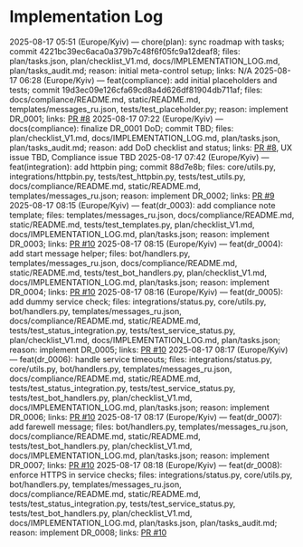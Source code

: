 # Implementation Log

2025-08-17 05:51 (Europe/Kyiv) — chore(plan): sync roadmap with tasks; commit 4221bc39ec6aca0a379b7c48f6f05fc9a12deaf8; files: plan/tasks.json, plan/checklist_V1.md, docs/IMPLEMENTATION_LOG.md, plan/tasks_audit.md; reason: initial meta-control setup; links: N/A
2025-08-17 06:28 (Europe/Kyiv) — feat(compliance): add initial placeholders and tests; commit 19d3ec09e126cfa69cd8a4d626df81904db711af; files: docs/compliance/README.md, static/README.md, templates/messages_ru.json, tests/test_placeholder.py; reason: implement DR_0001; links: [PR #8](https://github.com/Submissiveteen/bot/pull/8)
2025-08-17 07:22 (Europe/Kyiv) — docs(compliance): finalize DR_0001 DoD; commit TBD; files: plan/checklist_V1.md, docs/IMPLEMENTATION_LOG.md, plan/tasks.json, plan/tasks_audit.md; reason: add DoD checklist and status; links: [PR #8](https://github.com/Submissiveteen/bot/pull/8), UX issue TBD, Compliance issue TBD
2025-08-17 07:42 (Europe/Kyiv) — feat(integration): add httpbin ping; commit 88d7e8b; files: core/utils.py, integrations/httpbin.py, tests/test_httpbin.py, tests/test_utils.py, docs/compliance/README.md, static/README.md, templates/messages_ru.json; reason: implement DR_0002; links: [PR #9](https://github.com/Submissiveteen/bot/pull/9)
2025-08-17 08:15 (Europe/Kyiv) — feat(dr_0003): add compliance note template; files: templates/messages_ru.json, docs/compliance/README.md, static/README.md, tests/test_templates.py, plan/checklist_V1.md, docs/IMPLEMENTATION_LOG.md, plan/tasks.json; reason: implement DR_0003; links: [PR #10](https://github.com/Submissiveteen/bot/pull/10)
2025-08-17 08:15 (Europe/Kyiv) — feat(dr_0004): add start message helper; files: bot/handlers.py, templates/messages_ru.json, docs/compliance/README.md, static/README.md, tests/test_bot_handlers.py, plan/checklist_V1.md, docs/IMPLEMENTATION_LOG.md, plan/tasks.json; reason: implement DR_0004; links: [PR #10](https://github.com/Submissiveteen/bot/pull/10)
2025-08-17 08:16 (Europe/Kyiv) — feat(dr_0005): add dummy service check; files: integrations/status.py, core/utils.py, bot/handlers.py, templates/messages_ru.json, docs/compliance/README.md, static/README.md, tests/test_status_integration.py, tests/test_service_status.py, plan/checklist_V1.md, docs/IMPLEMENTATION_LOG.md, plan/tasks.json; reason: implement DR_0005; links: [PR #10](https://github.com/Submissiveteen/bot/pull/10)
2025-08-17 08:17 (Europe/Kyiv) — feat(dr_0006): handle service timeouts; files: integrations/status.py, core/utils.py, bot/handlers.py, templates/messages_ru.json, docs/compliance/README.md, static/README.md, tests/test_status_integration.py, tests/test_service_status.py, tests/test_bot_handlers.py, plan/checklist_V1.md, docs/IMPLEMENTATION_LOG.md, plan/tasks.json; reason: implement DR_0006; links: [PR #10](https://github.com/Submissiveteen/bot/pull/10)
2025-08-17 08:17 (Europe/Kyiv) — feat(dr_0007): add farewell message; files: bot/handlers.py, templates/messages_ru.json, docs/compliance/README.md, static/README.md, tests/test_bot_handlers.py, plan/checklist_V1.md, docs/IMPLEMENTATION_LOG.md, plan/tasks.json; reason: implement DR_0007; links: [PR #10](https://github.com/Submissiveteen/bot/pull/10)
2025-08-17 08:18 (Europe/Kyiv) — feat(dr_0008): enforce HTTPS in service checks; files: integrations/status.py, core/utils.py, bot/handlers.py, templates/messages_ru.json, docs/compliance/README.md, static/README.md, tests/test_status_integration.py, tests/test_service_status.py, tests/test_bot_handlers.py, plan/checklist_V1.md, docs/IMPLEMENTATION_LOG.md, plan/tasks.json, plan/tasks_audit.md; reason: implement DR_0008; links: [PR #10](https://github.com/Submissiveteen/bot/pull/10)
